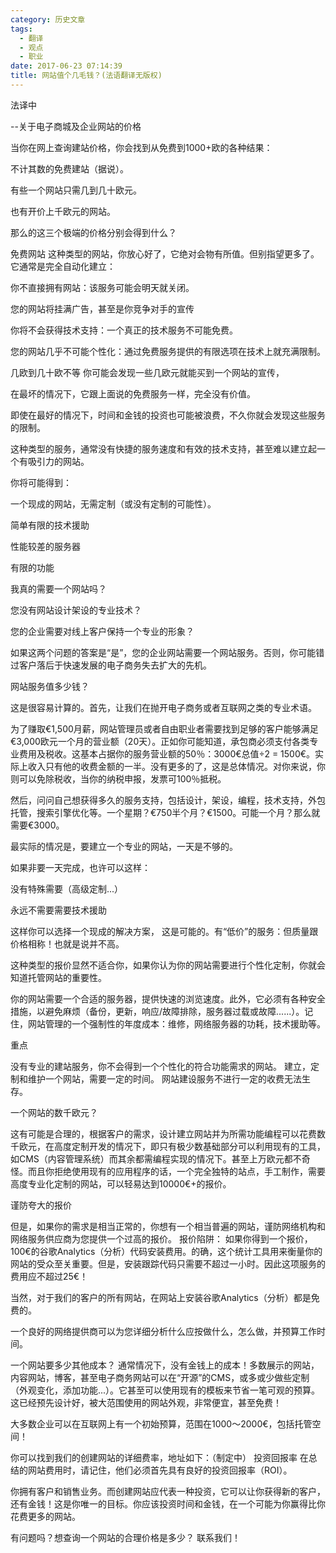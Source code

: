 ```yaml
---
category: 历史文章
tags:
  - 翻译
  - 观点
  - 职业
date: 2017-06-23 07:14:39
title: 网站值个几毛钱？(法语翻译无版权)
---
```


法译中

--关于电子商城及企业网站的价格 
 
当你在网上查询建站价格，你会找到从免费到1000+欧的各种结果： 

不计其数的免费建站（据说）。

有些一个网站只需几到几十欧元。

也有开价上千欧元的网站。

那么的这三个极端的价格分别会得到什么？ 
<!-- more -->


免费网站 
这种类型的网站，你放心好了，它绝对会物有所值。但别指望更多了。 
它通常是完全自动化建立： 

你不直接拥有网站：该服务可能会明天就关闭。

您的网站将挂满广告，甚至是你竞争对手的宣传

你将不会获得技术支持：一个真正的技术服务不可能免费。

您的网站几乎不可能个性化：通过免费服务提供的有限选项在技术上就充满限制。

 
几欧到几十欧不等 
你可能会发现一些几欧元就能买到一个网站的宣传， 
 
在最坏的情况下，它跟上面说的免费服务一样，完全没有价值。 
 
即使在最好的情况下，时间和金钱的投资也可能被浪费，不久你就会发现这些服务的限制。 
 
这种类型的服务，通常没有快捷的服务速度和有效的技术支持，甚至难以建立起一个有吸引力的网站。 
 
你将可能得到： 

一个现成的网站，无需定制（或没有定制的可能性）。

简单有限的技术援助

性能较差的服务器

有限的功能

 

我真的需要一个网站吗？ 
 

您没有网站设计架设的专业技术？

您的企业需要对线上客户保持一个专业的形象？



如果这两个问题的答案是“是”，您的企业网站需要一个网站服务。否则，你可能错过客户落后于快速发展的电子商务失去扩大的先机。 


网站服务值多少钱？ 
 
这是很容易计算的。首先，让我们在抛开电子商务或者互联网之类的专业术语。 
 
为了赚取€1,500月薪，网站管理员或者自由职业者需要找到足够的客户能够满足€3,000欧元一个月的营业额（20天）。正如你可能知道，承包商必须支付各类专业费用及税收。这基本占据你的服务营业额的50％：3000€总值÷2 = 1500€。实际上收入只有他的收费金额的一半。没有更多的了，这是总体情况。对你来说，你则可以免除税收，当你的纳税申报，发票可100％抵税。 
 
然后，问问自己想获得多久的服务支持，包括设计，架设，编程，技术支持，外包托管，搜索引擎优化等。一个星期？€750半个月？€1500。可能一个月？那么就需要€3000。 
 
最实际的情况是，要建立一个专业的网站，一天是不够的。 
 
如果非要一天完成，也许可以这样： 

没有特殊需要（高级定制...）

永远不需要需要技术援助

这样你可以选择一个现成的解决方案， 这是可能的。有“低价”的服务：但质量跟价格相称！也就是说并不高。 
 
这种类型的报价显然不适合你，如果你认为你的网站需要进行个性化定制，你就会知道托管网站的重要性。 
 
你的网站需要一个合适的服务器，提供快速的浏览速度。此外，它必须有各种安全措施，以避免麻烦（备份，更新，响应/故障排除，服务器过载或故障......）。记住，网站管理的一个强制性的年度成本：维修，网络服务器的功耗，技术援助等。 



重点 
 
没有专业的建站服务，你不会得到一个个性化的符合功能需求的网站。 建立，定制和维护一个网站，需要一定的时间。 网站建设服务不进行一定的收费无法生存。 


一个网站的数千欧元？ 
 
这有可能是合理的，根据客户的需求，设计建立网站并为所需功能编程可以花费数千欧元，在高度定制开发的情况下，即只有极少数基础部分可以利用现有的工具，如CMS（内容管理系统）而其余都需编程实现的情况下。甚至上万欧元都不奇怪。而且你拒绝使用现有的应用程序的话，一个完全独特的站点，手工制作，需要高度专业化定制的网站，可以轻易达到10000€+的报价。 


谨防夸大的报价 


但是，如果你的需求是相当正常的，你想有一个相当普遍的网站，谨防网络机构和网络服务供应商为您提供一个过高的报价。 
报价陷阱： 
如果你得到一个报价，100€的谷歌Analytics（分析）代码安装费用。的确，这个统计工具用来衡量你的网站的受众至关重要。但是，安装跟踪代码只需要不超过一小时。因此这项服务的费用应不超过25€！ 
 
 当然，对于我们的客户的所有网站，在网站上安装谷歌Analytics（分析）都是免费的。 
 
一个良好的网络提供商可以为您详细分析什么应按做什么，怎么做，并预算工作时间。 
 
一个网站要多少其他成本？ 
通常情况下，没有金钱上的成本！多数展示的网站，内容网站，博客，甚至电子商务网站可以在“开源”的CMS，或多或少做些定制（外观变化，添加功能...）。它甚至可以使用现有的模板来节省一笔可观的预算。这已经预先设计好，被大范围使用的网站外观，非常便宜，甚至免费！ 
 
大多数企业可以在互联网上有一个初始预算，范围在1000〜2000€，包括托管空间！ 
 
你可以找到我们的创建网站的详细费率，地址如下：（制定中） 
投资回报率 
在总结的网站费用时，请记住，他们必须首先具有良好的投资回报率（ROI）。 
 
你拥有客户和销售业务。而创建网站应代表一种投资，它可以让你获得新的客户，还有金钱！这是你唯一的目标。你应该投资时间和金钱，在一个可能为你赢得比你花费更多的网站。 
 
有问题吗？想查询一个网站的合理价格是多少？ 联系我们！